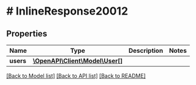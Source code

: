 # # InlineResponse20012

## Properties

Name | Type | Description | Notes
------------ | ------------- | ------------- | -------------
**users** | [**\OpenAPI\Client\Model\User[]**](User.md) |  |

[[Back to Model list]](../../README.md#models) [[Back to API list]](../../README.md#endpoints) [[Back to README]](../../README.md)
